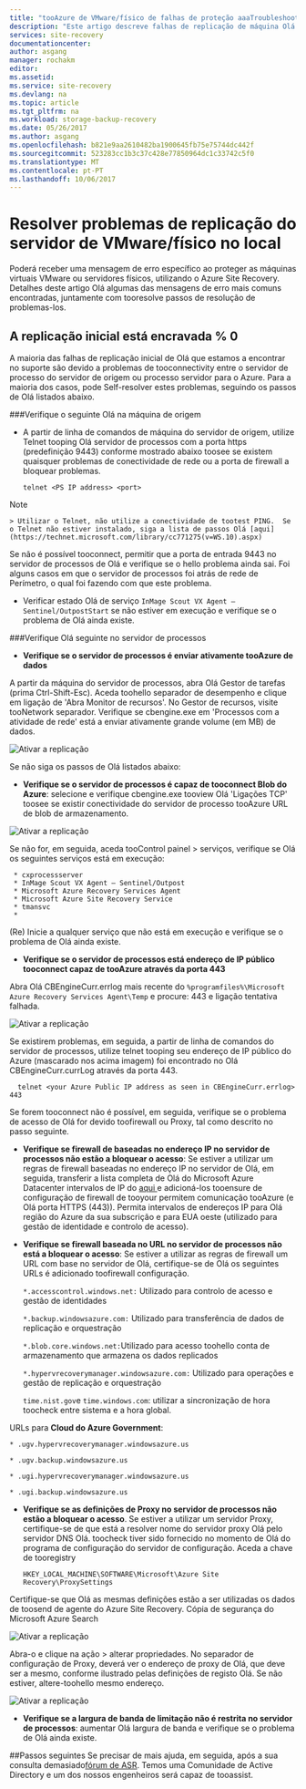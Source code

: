 ```yaml
---
title: "tooAzure de VMware/físico de falhas de proteção aaaTroubleshoot | Microsoft Docs"
description: "Este artigo descreve falhas de replicação de máquina Olá comuns VMware e como tootroubleshoot-las"
services: site-recovery
documentationcenter: 
author: asgang
manager: rochakm
editor: 
ms.assetid: 
ms.service: site-recovery
ms.devlang: na
ms.topic: article
ms.tgt_pltfrm: na
ms.workload: storage-backup-recovery
ms.date: 05/26/2017
ms.author: asgang
ms.openlocfilehash: b821e9aa2610482ba1900645fb75e75744dc442f
ms.sourcegitcommit: 523283cc1b3c37c428e77850964dc1c33742c5f0
ms.translationtype: MT
ms.contentlocale: pt-PT
ms.lasthandoff: 10/06/2017
---
```

# <a name="troubleshoot-on-premises-vmwarephysical-server-replication-issues"></a>Resolver problemas de replicação do servidor de VMware/físico no local
Poderá receber uma mensagem de erro específico ao proteger as máquinas virtuais VMware ou servidores físicos, utilizando o Azure Site Recovery. Detalhes deste artigo Olá algumas das mensagens de erro mais comuns encontradas, juntamente com tooresolve passos de resolução de problemas-los.


## <a name="initial-replication-is-stuck-at-0"></a>A replicação inicial está encravada % 0
A maioria das falhas de replicação inicial de Olá que estamos a encontrar no suporte são devido a problemas de tooconnectivity entre o servidor de processo do servidor de origem ou processo servidor para o Azure.
Para a maioria dos casos, pode Self-resolver estes problemas, seguindo os passos de Olá listados abaixo.

###<a name="check-hello-following-on-source-machine"></a>Verifique o seguinte Olá na máquina de origem
* A partir de linha de comandos de máquina do servidor de origem, utilize Telnet tooping Olá servidor de processos com a porta https (predefinição 9443) conforme mostrado abaixo toosee se existem quaisquer problemas de conectividade de rede ou a porta de firewall a bloquear problemas.
     
    `telnet <PS IP address> <port>`
> [!NOTE]
    > Utilizar o Telnet, não utilize a conectividade de tootest PING.  Se o Telnet não estiver instalado, siga a lista de passos Olá [aqui](https://technet.microsoft.com/library/cc771275(v=WS.10).aspx)

Se não é possível tooconnect, permitir que a porta de entrada 9443 no servidor de processos de Olá e verifique se o hello problema ainda sai. Foi alguns casos em que o servidor de processos foi atrás de rede de Perímetro, o qual foi fazendo com que este problema.

* Verificar estado Olá de serviço `InMage Scout VX Agent – Sentinel/OutpostStart` se não estiver em execução e verifique se o problema de Olá ainda existe.   
 
###<a name="check-hello-following-on-process-server"></a>Verifique Olá seguinte no servidor de processos

* **Verifique se o servidor de processos é enviar ativamente tooAzure de dados** 

A partir da máquina do servidor de processos, abra Olá Gestor de tarefas (prima Ctrl-Shift-Esc). Aceda toohello separador de desempenho e clique em ligação de 'Abra Monitor de recursos'. No Gestor de recursos, visite tooNetwork separador. Verifique se cbengine.exe em 'Processos com a atividade de rede' está a enviar ativamente grande volume (em MB) de dados.

![Ativar a replicação](./media/site-recovery-protection-common-errors/cbengine.png)

Se não siga os passos de Olá listados abaixo:

* **Verifique se o servidor de processos é capaz de tooconnect Blob do Azure**: selecione e verifique cbengine.exe tooview Olá 'Ligações TCP' toosee se existir conectividade do servidor de processo tooAzure URL de blob de armazenamento.

![Ativar a replicação](./media/site-recovery-protection-common-errors/rmonitor.png)

Se não for, em seguida, aceda tooControl painel > serviços, verifique se Olá os seguintes serviços está em execução:

     * cxprocessserver
     * InMage Scout VX Agent – Sentinel/Outpost
     * Microsoft Azure Recovery Services Agent
     * Microsoft Azure Site Recovery Service
     * tmansvc
     * 
(Re) Inicie a qualquer serviço que não está em execução e verifique se o problema de Olá ainda existe.

* **Verifique se o servidor de processos está endereço de IP público tooconnect capaz de tooAzure através da porta 443**

Abra Olá CBEngineCurr.errlog mais recente do `%programfiles%\Microsoft Azure Recovery Services Agent\Temp` e procure: 443 e ligação tentativa falhada.

![Ativar a replicação](./media/site-recovery-protection-common-errors/logdetails1.png)

Se existirem problemas, em seguida, a partir de linha de comandos do servidor de processos, utilize telnet tooping seu endereço de IP público do Azure (mascarado nos acima imagem) foi encontrado no Olá CBEngineCurr.currLog através da porta 443.

      telnet <your Azure Public IP address as seen in CBEngineCurr.errlog>  443
Se forem tooconnect não é possível, em seguida, verifique se o problema de acesso de Olá for devido toofirewall ou Proxy, tal como descrito no passo seguinte.


* **Verifique se firewall de baseadas no endereço IP no servidor de processos não estão a bloquear o acesso**: Se estiver a utilizar um regras de firewall baseadas no endereço IP no servidor de Olá, em seguida, transferir a lista completa de Olá do Microsoft Azure Datacenter intervalos de IP do [aqui ](https://www.microsoft.com/download/details.aspx?id=41653) e adicioná-los tooensure de configuração de firewall de tooyour permitem comunicação tooAzure (e Olá porta HTTPS (443)).  Permita intervalos de endereços IP para Olá região do Azure da sua subscrição e para EUA oeste (utilizado para gestão de identidade e controlo de acesso).

* **Verifique se firewall baseada no URL no servidor de processos não está a bloquear o acesso**: Se estiver a utilizar as regras de firewall um URL com base no servidor de Olá, certifique-se de Olá os seguintes URLs é adicionado toofirewall configuração. 
     
  `*.accesscontrol.windows.net:` Utilizado para controlo de acesso e gestão de identidades

  `*.backup.windowsazure.com:` Utilizado para transferência de dados de replicação e orquestração

  `*.blob.core.windows.net:`Utilizado para acesso toohello conta de armazenamento que armazena os dados replicados

  `*.hypervrecoverymanager.windowsazure.com:` Utilizado para operações e gestão de replicação e orquestração

  `time.nist.gov`e `time.windows.com`: utilizar a sincronização de hora toocheck entre sistema e a hora global.

URLs para **Cloud do Azure Government**:

`* .ugv.hypervrecoverymanager.windowsazure.us`

`* .ugv.backup.windowsazure.us`

`* .ugi.hypervrecoverymanager.windowsazure.us`

`* .ugi.backup.windowsazure.us` 

* **Verifique se as definições de Proxy no servidor de processos não estão a bloquear o acesso**.  Se estiver a utilizar um servidor Proxy, certifique-se de que está a resolver nome do servidor proxy Olá pelo servidor DNS Olá.
toocheck tiver sido fornecido no momento de Olá do programa de configuração do servidor de configuração. Aceda a chave de tooregistry

    `HKEY_LOCAL_MACHINE\SOFTWARE\Microsoft\Azure Site Recovery\ProxySettings`

Certifique-se que Olá as mesmas definições estão a ser utilizadas os dados de toosend de agente do Azure Site Recovery.
Cópia de segurança do Microsoft Azure Search 

![Ativar a replicação](./media/site-recovery-protection-common-errors/mab.png)

Abra-o e clique na ação > alterar propriedades. No separador de configuração de Proxy, deverá ver o endereço de proxy de Olá, que deve ser a mesmo, conforme ilustrado pelas definições de registo Olá. Se não estiver, altere-toohello mesmo endereço.

![Ativar a replicação](./media/site-recovery-protection-common-errors/mabproxy.png)

* **Verifique se a largura de banda de limitação não é restrita no servidor de processos**: aumentar Olá largura de banda e verifique se o problema de Olá ainda existe.

##<a name="next-steps"></a>Passos seguintes
Se precisar de mais ajuda, em seguida, após a sua consulta demasiado[fórum de ASR](https://social.msdn.microsoft.com/Forums/azure/home?forum=hypervrecovmgr). Temos uma Comunidade de Active Directory e um dos nossos engenheiros será capaz de tooassist.
